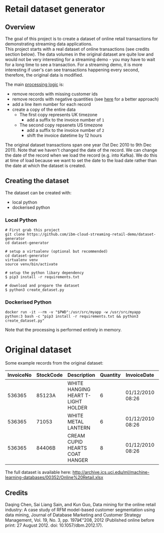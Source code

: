 # Retail dataset generator

## Overview

The goal of this project is to create a dataset of online retail transactions for demonstrating streaming data applications.  
This project starts with a real dataset of online transactions (see credits section below).  The data volumes in the original dataset are quite low and would not be very interesting for a streaming demo - you may have to wait for a long time to see a transaction.  For a streaming demo, it is more interesting if user's can see transactions happening every second, therefore, the original data is modified.  

The main [processing logic](./create_dataset.py) is:

- remove records with missing customer ids
- remove records with negative quantities (see [here](https://github.com/ibm-cloud-streaming-retail-demo/dataset-generator/issues/1) for a better approach)
- add a line item number for each record
- create a copy of the entire data
  - The first copy represents UK timezone
    - add a suffix to the invoice number of `1`
  - The second copy repsenets US timezone
    - add a suffix to the invoice number of `2`
    - shift the invoice datetime by 12 hours

The original dataset transactions span one year (1st Dec 2010 to 9th Dec 2011).  Note that we haven't changed the date of the record. We can change the date of the record when we load the record (e.g. into Kafka).  We do this at time of load because we want to set the date to the load date rather than the date at which the dataset is created.

## Creating the dataset

The dataset can be created with:

- local python
- dockerised python

### Local Python

```
# First grab this project
git clone https://github.com/ibm-cloud-streaming-retail-demo/dataset-generator
cd dataset-generator

# setup a virtualenv (optional but recommended)
cd dataset-generator
virtualenv venv
source venv/bin/activate

# setup the python libary dependency
$ pip3 install -r requirements.txt

# download and prepare the dataset
$ python3 create_dataset.py
```

### Dockerised Python

```
docker run -it --rm -v "$PWD":/usr/src/myapp -w /usr/src/myapp python:3 bash -c "pip3 install -r requirements.txt && python3 create_dataset.py"
```

Note that the processing is performed entirely in memory.

# Original dataset

Some example records from the original dataset:

InvoiceNo | StockCode | Description | Quantity | InvoiceDate | UnitPrice | CustomerID | Country
-- | -- | -- | -- | -- | -- | -- | --
536365	| 85123A	| WHITE HANGING HEART T-LIGHT HOLDER	|  6	| 01/12/2010 08:26	| 2.55	| 17850	|  United Kingdom
536365	| 71053	| WHITE METAL LANTERN	| 6	| 01/12/2010 08:26	| 3.39	| 17850	| United Kingdom
536365	| 84406B	| CREAM CUPID HEARTS COAT HANGER	| 8	| 01/12/2010 08:26	| 2.75	| 17850	| United Kingdom

The full dataset is available here: http://archive.ics.uci.edu/ml/machine-learning-databases/00352/Online%20Retail.xlsx

## Credits

Daqing Chen, Sai Liang Sain, and Kun Guo, Data mining for the online retail industry: A case study of RFM model-based customer segmentation using data mining, Journal of Database Marketing and Customer Strategy Management, Vol. 19, No. 3, pp. 197â€“208, 2012 (Published online before print: 27 August 2012. doi: 10.1057/dbm.2012.17).

